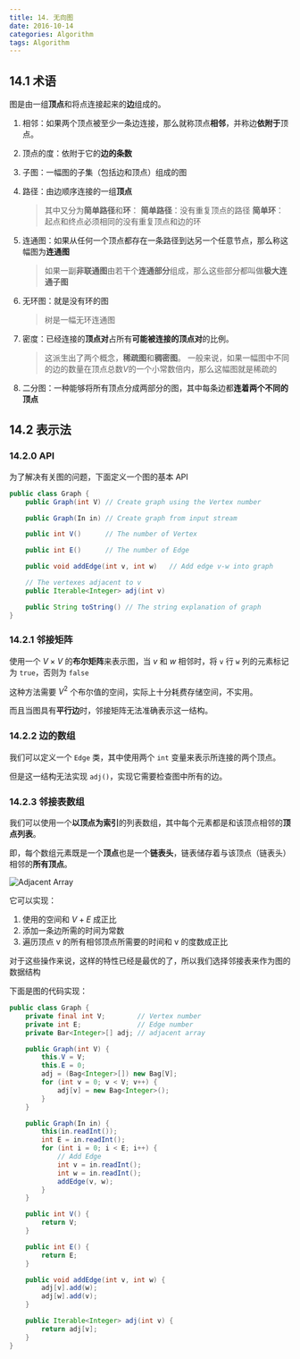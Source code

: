 ```yaml
---
title: 14. 无向图
date: 2016-10-14
categories: Algorithm
tags: Algorithm
---
```


## 14.1 术语

图是由一组**顶点**和将点连接起来的**边**组成的。

1. 相邻：如果两个顶点被至少一条边连接，那么就称顶点**相邻**，并称边**依附于**顶点。
2. 顶点的度：依附于它的**边的条数**
3. 子图：一幅图的子集（包括边和顶点）组成的图
4. 路径：由边顺序连接的一组**顶点**

    > 其中又分为**简单路径**和**环**：
    **简单路径**：没有重复顶点的路径
    **简单环**：起点和终点必须相同的没有重复顶点和边的环

5. 连通图：如果从任何一个顶点都存在一条路径到达另一个任意节点，那么称这幅图为**连通图**

    > 如果一副**非联通图**由若干个**连通部分**组成，那么这些部分都叫做**极大连通子图**

6. 无环图：就是没有环的图

    > 树是一幅无环连通图

7. 密度：已经连接的**顶点对**占所有**可能被连接的顶点对**的比例。

    > 这派生出了两个概念，**稀疏图**和**稠密图**。
    一般来说，如果一幅图中不同的边的数量在顶点总数$V$的一个小常数倍内，那么这幅图就是稀疏的

8. 二分图：一种能够将所有顶点分成两部分的图，其中每条边都**连着两个不同的顶点**


<!-- more -->

## 14.2 表示法

### 14.2.0 API

为了解决有关图的问题，下面定义一个图的基本 API

```java
public class Graph {
    public Graph(int V) // Create graph using the Vertex number

    public Graph(In in) // Create graph from input stream

    public int V()      // The number of Vertex

    public int E()      // The number of Edge

    public void addEdge(int v, int w)   // Add edge v-w into graph

    // The vertexes adjacent to v
    public Iterable<Integer> adj(int v)

    public String toString() // The string explanation of graph
}
```

### 14.2.1 邻接矩阵

使用一个 $V \times V$ 的**布尔矩阵**来表示图，当 $v$ 和 $w$ 相邻时，将 `v` 行 `w` 列的元素标记为 `true`，否则为 `false`

这种方法需要 $V^2$ 个布尔值的空间，实际上十分耗费存储空间，不实用。

而且当图具有**平行边**时，邻接矩阵无法准确表示这一结构。


<!-- more -->

### 14.2.2 边的数组

我们可以定义一个 `Edge` 类，其中使用两个 `int` 变量来表示所连接的两个顶点。

但是这一结构无法实现 `adj()`，实现它需要检查图中所有的边。

### 14.2.3 邻接表数组

我们可以使用一个**以顶点为索引**的列表数组，其中每个元素都是和该顶点相邻的**顶点列表**。

即，每个数组元素既是一个**顶点**也是一个**链表头**，链表储存着与该顶点（链表头）相邻的**所有顶点**。

![Adjacent Array](http://algs4.cs.princeton.edu/41graph/images/adjacency-lists.png)

它可以实现：

1. 使用的空间和 $V + E$ 成正比
2. 添加一条边所需的时间为常数
3. 遍历顶点 v 的所有相邻顶点所需要的时间和 v 的度数成正比

对于这些操作来说，这样的特性已经是最优的了，所以我们选择邻接表来作为图的数据结构

下面是图的代码实现：

```java
public class Graph {
    private final int V;        // Vertex number
    private int E;              // Edge number
    private Bar<Integer>[] adj; // adjacent array

    public Graph(int V) {
        this.V = V;
        this.E = 0;
        adj = (Bag<Integer>[]) new Bag[V];
        for (int v = 0; v < V; v++) {
            adj[v] = new Bag<Integer>();
        }
    }

    public Graph(In in) {
        this(in.readInt());
        int E = in.readInt();
        for (int i = 0; i < E; i++) {
            // Add Edge
            int v = in.readInt();
            int w = in.readInt();
            addEdge(v, w);
        }
    }

    public int V() {
        return V;
    }

    public int E() {
        return E;
    }

    public void addEdge(int v, int w) {
        adj[v].add(w);
        adj[w].add(v);
    }

    public Iterable<Integer> adj(int v) {
        return adj[v];
    }
}
```
